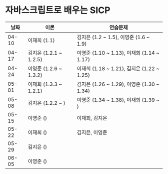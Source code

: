 # 자바스크립트로 배우는 SICP

| 날짜  | 이론                   | 연습문제                                   |
| ----- | ---------------------- | ------------------------------------------ |
| 04-10 | 이재희 (1.1)           | 김지은 (1.2 ~ 1.5), 이영준 (1.6 ~ 1.9)     |
| 04-17 | 김지은 (1.2.1 ~ 1.2.5) | 이영준 (1.10 ~ 1.13), 이재희 (1.14 ~ 1.17) |
| 04-24 | 이영준 (1.2.6 ~ 1.3.2) | 이재희 (1.18 ~ 1.21), 김지은 (1.22 ~ 1.25) |
| 05-01 | 이재희 (1.3.3 ~ 1.2.1) | 김지은 (1.26 ~ 1.29), 이영준 (1.30 ~ 1.34) |
| 05-08 | 김지은 (1.2.2 ~ )      | 이영준 (1.34 ~ 1.38), 이재희 (1.39 ~ )     |
| 05-15 | 이영준 ()              | 이재희, 김지은                             |
| 05-22 | 이재희 ()              | 김지은, 이영준                             |
| 05-29 | 김지은 ()              |                                            |
| 06-05 | 이영준 ()              |                                            |
